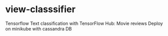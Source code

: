 # view-classsifier
Tensorflow Text classification with TensorFlow Hub: Movie reviews Deploy on minikube with cassandra DB
